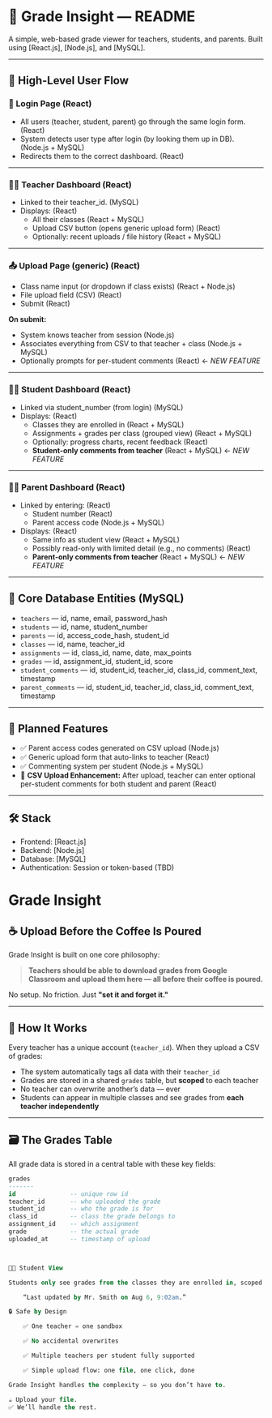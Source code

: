 # 📘 Grade Insight — README

A simple, web-based grade viewer for teachers, students, and parents. Built using [React.js], [Node.js], and [MySQL].

---

## 🧭 High-Level User Flow

### 🔐 Login Page (React)

- All users (teacher, student, parent) go through the same login form. (React)
- System detects user type after login (by looking them up in DB). (Node.js + MySQL)
- Redirects them to the correct dashboard. (React)

---

### 🧑‍🏫 Teacher Dashboard (React)

- Linked to their teacher_id. (MySQL)
- Displays: (React)
  - All their classes (React + MySQL)
  - Upload CSV button (opens generic upload form) (React)
  - Optionally: recent uploads / file history (React + MySQL)

---

### 📤 Upload Page (generic) (React)

- Class name input (or dropdown if class exists) (React + Node.js)
- File upload field (CSV) (React)
- Submit (React)

**On submit:**  
- System knows teacher from session (Node.js)
- Associates everything from CSV to that teacher + class (Node.js + MySQL)
- Optionally prompts for per-student comments (React) ← *NEW FEATURE*

---

### 🧑‍🎓 Student Dashboard (React)

- Linked via student_number (from login) (MySQL)
- Displays: (React)
  - Classes they are enrolled in (React + MySQL)
  - Assignments + grades per class (grouped view) (React + MySQL)
  - Optionally: progress charts, recent feedback (React)
  - **Student-only comments from teacher** (React + MySQL) ← *NEW FEATURE*

---

### 👩‍👦 Parent Dashboard (React)

- Linked by entering: (React)
  - Student number (React)
  - Parent access code (Node.js + MySQL)
- Displays: (React)
  - Same info as student view (React + MySQL)
  - Possibly read-only with limited detail (e.g., no comments) (React)
  - **Parent-only comments from teacher** (React + MySQL) ← *NEW FEATURE*

---

## 💾 Core Database Entities (MySQL)

- `teachers` — id, name, email, password_hash  
- `students` — id, name, student_number  
- `parents` — id, access_code_hash, student_id  
- `classes` — id, name, teacher_id  
- `assignments` — id, class_id, name, date, max_points  
- `grades` — id, assignment_id, student_id, score  
- `student_comments` — id, student_id, teacher_id, class_id, comment_text, timestamp  
- `parent_comments` — id, student_id, teacher_id, class_id, comment_text, timestamp  

---

## 🧪 Planned Features

- ✅ Parent access codes generated on CSV upload (Node.js)
- ✅ Generic upload form that auto-links to teacher (React)
- ✅ Commenting system per student (Node.js + MySQL)
- 🧠 **CSV Upload Enhancement:** After upload, teacher can enter optional per-student comments for both student and parent (React)

---

## 🛠 Stack

- Frontend: [React.js]
- Backend: [Node.js]
- Database: [MySQL]
- Authentication: Session or token-based (TBD)


# Grade Insight

## ☕ Upload Before the Coffee Is Poured

Grade Insight is built on one core philosophy:

> **Teachers should be able to download grades from Google Classroom and upload them here — all before their coffee is poured.**

No setup. No friction. Just **"set it and forget it."**

---

## 🧠 How It Works

Every teacher has a unique account (`teacher_id`). When they upload a CSV of grades:

- The system automatically tags all data with their `teacher_id`
- Grades are stored in a shared `grades` table, but **scoped** to each teacher
- No teacher can overwrite another’s data — ever
- Students can appear in multiple classes and see grades from **each teacher independently**

---

## 🗃️ The Grades Table

All grade data is stored in a central table with these key fields:

```sql
grades
-------
id               -- unique row id
teacher_id       -- who uploaded the grade
student_id       -- who the grade is for
class_id         -- class the grade belongs to
assignment_id    -- which assignment
grade            -- the actual grade
uploaded_at      -- timestamp of upload



👩‍🎓 Student View

Students only see grades from the classes they are enrolled in, scoped to their actual teachers. If a mark changes, they can see:

    “Last updated by Mr. Smith on Aug 6, 9:02am.”

🔒 Safe by Design

    ✅ One teacher = one sandbox

    ✅ No accidental overwrites

    ✅ Multiple teachers per student fully supported

    ✅ Simple upload flow: one file, one click, done

Grade Insight handles the complexity — so you don’t have to.

☕ Upload your file.
✅ We’ll handle the rest.

